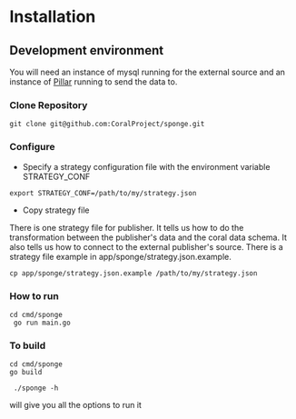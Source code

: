 # Installation

## Development environment

You will need an instance of mysql running for the external source and an instance of [Pillar](http://github.com/coralproject/pillar) running to send the data to.

### Clone Repository

```
git clone git@github.com:CoralProject/sponge.git
```

### Configure


* Specify a strategy configuration file with the environment variable STRATEGY_CONF

```
export STRATEGY_CONF=/path/to/my/strategy.json
```

* Copy strategy file

There is one strategy file for publisher. It tells us how to do the transformation between the publisher's data and the coral data schema. It also tells us how to connect to the external publisher's source. There is a strategy file example in app/sponge/strategy.json.example.

```
cp app/sponge/strategy.json.example /path/to/my/strategy.json
```

### How to run

```
cd cmd/sponge
 go run main.go
```


### To build

```
cd cmd/sponge
go build
```

```
 ./sponge -h
```

will give you all the options to run it
